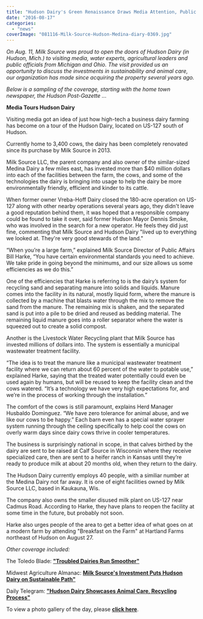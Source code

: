 ```yaml
---
title: "Hudson Dairy's Green Renaissance Draws Media Attention, Public Praise"
date: "2016-08-17"
categories: 
  - "news"
coverImage: "081116-Milk-Source-Hudson-Medina-diary-0369.jpg"
---
```


_On Aug. 11, Milk Source was proud to open the doors of Hudson Dairy (in Hudson, Mich.) to visiting media, water experts, agricultural leaders and public officials from Michigan and Ohio. The visit provided us an opportunity to discuss the investments in sustainability and animal care, our organization has made since acquiring the property several years ago._

_Below is a sampling of the coverage, starting with the home town newspaper, the Hudson Post-Gazette ..._

**Media Tours Hudson Dairy**

Visiting media got an idea of just how high-tech a business dairy farming has become on a tour of the Hudson Dairy, located on US-127 south of Hudson.

Currently home to 3,400 cows, the dairy has been completely renovated since its purchase by Milk Source in 2013.

Milk Source LLC, the parent company and also owner of the similar-sized Medina Dairy a few miles east, has invested more than $40 million dollars into each of the facilities between the farm, the cows, and some of the technologies the dairy is bringing into usage to help the dairy be more environmentally friendly, efficient and kinder to its cattle.

When former owner Vreba-Hoff Dairy closed the 180-acre operation on US-127 along with other nearby operations several years ago, they didn't leave a good reputation behind them, it was hoped that a responsible company could be found to take it over, said former Hudson Mayor Dennis Smoke, who was involved in the search for a new operator. He feels they did just fine, commenting that Milk Source and Hudson Dairy "lived up to everything we looked at. They're very good stewards of the land."

“When you’re a large farm,” explained Milk Source Director of Public Affairs Bill Harke, “You have certain environmental standards you need to achieve. We take pride in going beyond the minimums, and our size allows us some efficiencies as we do this.”

One of the efficiencies that Harke is referring to is the dairy’s system for recycling sand and separating manure into solids and liquids. Manure comes into the facility in its natural, mostly liquid form, where the manure is collected by a machine that blasts water through the mix to remove the sand from the manure. The remaining mix is shaken, and the separated sand is put into a pile to be dried and reused as bedding material. The remaining liquid manure goes into a roller separator where the water is squeezed out to create a solid compost.

Another is the Livestock Water Recycling plant that Milk Source has invested millions of dollars into. The system is essentially a municipal wastewater treatment facility.

“The idea is to treat the manure like a municipal wastewater treatment facility where we can return about 60 percent of the water to potable use,” explained Harke, saying that the treated water potentially could even be used again by humans, but will be reused to keep the facility clean and the cows watered. “It’s a technology we have very high expectations for, and we’re in the process of working through the installation.”

The comfort of the cows is still paramount, explains Herd Manager Husbaldo Dominguez. “We have zero tolerance for animal abuse, and we like our cows to be happy.” Each barn even has a special water sprayer system running through the ceiling specifically to help cool the cows on overly warm days since dairy cows thrive in cooler temperatures.

The business is surprisingly national in scope, in that calves birthed by the dairy are sent to be raised at Calf Source in Wisconsin where they receive specialized care, then are sent to a heifer ranch in Kansas until they’re ready to produce milk at about 20 months old, when they return to the dairy.

The Hudson Dairy currently employs 40 people, with a similiar number at the Medina Dairy not far away. It is one of eight facilities owned by Milk Source LLC, based in Kaukauna, Wis.

The company also owns the smaller disused milk plant on US-127 near Cadmus Road. According to Harke, they have plans to reopen the facility at some time in the future, but probably not soon.

Harke also urges people of the area to get a better idea of what goes on at a modern farm by attending "Breakfast on the Farm" at Hartland Farms northeast of Hudson on August 27.

_Other coverage included:_

The Toledo Blade: **["Troubled Dairies Run Smoother"](http://www.toledoblade.com/local/2016/08/12/Troubled-dairies-run-smoother-New-owner-of-Vreba-Hoff-known-for-stewardship.html)**

Midwest Agriculture Almanac: **[Milk Source's Investment Puts Hudson Dairy on Sustainable Path"](http://www.midwestagriculturealmanac.com/3/post/2016/08/milk-sources-investment-puts-hudson-dairy-on-new-sustainable-path.html)** 

Daily Telegram: **["Hudson Dairy Showcases Animal Care, Recycling Process"](http://www.lenconnect.com/news/20160814/hudson-dairy-showcases-animal-care-recycling-process)**

To view a photo gallery of the day, please **[click here](http://milk-source.local/hudson-dairy-hosts-sustainable-farming-media-tour/)**.
